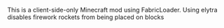 This is a client-side-only Minecraft mod using FabricLoader. 
 Using elytra disables firework rockets from being placed on blocks
